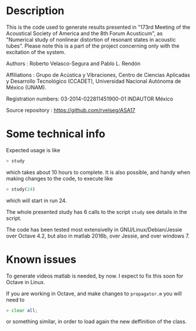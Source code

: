 # Description

This is the code used to generate results presented in "173rd Meeting of the Acoustical Society of America and the 8th Forum Acusticum", as "Numerical study of nonlinear distortion of resonant states in acoustic tubes". Please note this is a part of the project concerning only with the excitation of the system.

Authors : Roberto Velasco-Segura and Pablo L. Rendón

Affiliations : Grupo de Acústica y Vibraciones, Centro de Ciencias
Aplicadas y Desarrollo Tecnológico (CCADET), Universidad Nacional
Autónoma de México (UNAM).

Registration numbers: 03-2014-022811451900-01 INDAUTOR México

Source repository : https://github.com/rvelseg/ASA17

# Some technical info

Expected usage is like
```Octave
> study
```
which takes about 10 hours to complete. It is also possible, and handy when making changes to the code, to execute like
```Octave
> study(24)
```
which will start in run 24.

The whole presented study has 6 calls to the script `study` see details in
the script.

The code has been tested most extensivelly in GNU/Linux/Debian/Jessie
over Octave 4.2, but also in matlab 2016b, over Jessie, and over
windows 7.

# Known issues

To generate videos matlab is needed, by now. I expect to fix this soon
for Octave in Linux.

If you are working in Octave, and make changes to `propagator.m` you will need to
```Octave
> clear all;
```
or something similar, in order to load again the new deffinition of the class.
